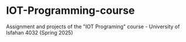 # IOT-Programming-course
Assignment and projects of the "IOT Programing" course - University of Isfahan 4032 (Spring 2025)
